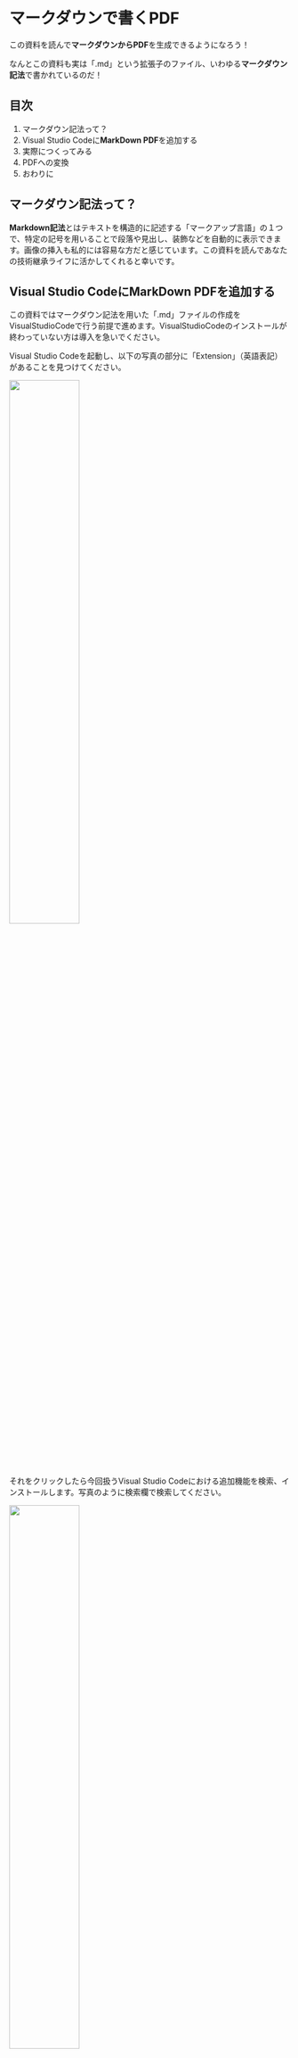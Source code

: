 # マークダウンで書くPDF
この資料を読んで**マークダウンからPDF**を生成できるようになろう！

なんとこの資料も実は「.md」という拡張子のファイル、いわゆる**マークダウン記法**で書かれているのだ！

## 目次
1. マークダウン記法って？
2. Visual Studio Codeに**MarkDown PDF**を追加する
3. 実際につくってみる
4. PDFへの変換
5. おわりに

## マークダウン記法って？
**Markdown記法**とはテキストを構造的に記述する「マークアップ言語」の１つで、特定の記号を用いることで段落や見出し、装飾などを自動的に表示できます。画像の挿入も私的には容易な方だと感じています。この資料を読んであなたの技術継承ライフに活かしてくれると幸いです。

## Visual Studio CodeにMarkDown PDFを追加する
この資料ではマークダウン記法を用いた「.md」ファイルの作成をVisualStudioCodeで行う前提で進めます。VisualStudioCodeのインストールが終わっていない方は導入を急いでください。

Visual Studio Codeを起動し、以下の写真の部分に「Extension」（英語表記）があることを見つけてください。

<img src="./pos_of_extension.png" width="50%">

それをクリックしたら今回扱うVisual Studio Codeにおける追加機能を検索、インストールします。写真のように検索欄で検索してください。

<img src="./search_extension.png" width="50%">


すると写真では１番上に今回インストールしたいものが出てきました。それをクリックしてみると...

<img src="./markdown_pdf.png" width="50%">


無事今回インストールしたい追加機能、ずばりエクステンションを見つけることができました。

写真のように「押せよ」と言わんばかりの**install**ボタンがあるので**install**ボタンを押して追加機能のインストールを完了しましょう。

## 実際につくってみる
それでは実際にマークダウンを記述し、それからPDFに変換する流れをやっていきましょう。
ここからはVisualStudioCodeを日本語版に変えてお伝えします。

### 保存先のフォルダを開く
まずはじめにVisualStudioCodeで今回つくるファイルが入るフォルダを開きましょう！
下の写真のように「フォルダーを開く」から今回のファイルの保存先を指定します。
<img src="./explore.png" width="50%">


ここでは「test」という名前のフォルダを開きました。

### 新規ファイルを作成する
それではマークダウンファイルを作成します。以下の写真のように新規ファイルを作成しましょう。

***ここでファイル名に必ず「.md」を含めることを忘れないでください***

<img src="./new_file_creation.png" width="50%">


ここでは**test.md**を作成しました。

### マークダウンでタイトルを作成する
ここまででマークダウンファイルの作成をすることができました。ここから遂にマークダウン記法を用いた記述をしていきます。と言ってもここではとても初歩的な文章のみを紹介します。より詳しいマークダウン記法についてはブラウザ上で「**Markdown チートシート**」などと調べると日本語のガイドラインが見つかるはずです。

ここではPDFのタイトルとなるようなもののみ記述してみました。以下の写真を見てください。

<img src="./md_example.png" width="50%">


なんとマークダウン記法では「**#**」を書いてスペースを開けるだけでとても大きなタイトルとしてくれるのですね。しかし「このままではどのくらいの字の大きさになったのかわからない」という悩みが発生するはずです。

しかしVisualStudioCodeではその悩みがいっぱつで解決されます。以下の写真の位置にあるボタンを押してみましょう。

<img src="./pos_of_view.png" width="50%">

すると以下の写真のようにプレビューのようなものを映し出してくれるはずです。

<img src="./preview.png" width="50%">


私は基本的にこのような画面の状態でマークダウン記法を作成しています。

## PDFへの変換
ついに最後、肝心なPDFへの変換です。ですが特段難しい操作があるというわけでもないのでサクッと終わらせましょう！

PDFに変換したいマークダウンファイルを開いている状態で右クリックを押してください。すると写真のような表示が見られるはずです。

<img src="./right_click.png" width="50%">


その表示をよくみると

#### Markdown PDF : Export(pdf)

というのがありました。これをクリックしてみましょう。

<img src="./result.png" width="50%">


するとこのようにもとのマークダウンと同じ名前のPDFファイルが作成されるはずです。

<img src="./result_pdf.png" width="50%">


開いてみるともとのマークダウンファイルの名前、作成した日付とともにマークダウンプレビューでみていたようなPDFが表示されました。

## おわりに
今回は技術継承のいっかんとしてマークダウン記法したものをPDFに変換する手法を紹介しました。これが正解というわけではありませんが色々な方法で後輩に残していけたらなと思います。

こちらは2024年9/13に臼杵が執筆いたしました。
ここまで読んでいただきありがとうございました！